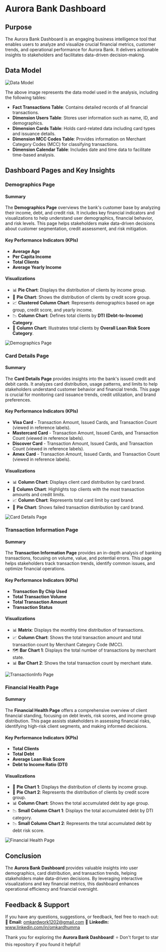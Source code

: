 # Aurora Bank Dashboard

## Purpose
The Aurora Bank Dashboard is an engaging business intelligence tool that enables users to analyze and visualize crucial financial metrics, customer trends, and operational performance for Aurora Bank. It delivers actionable insights to stakeholders and facilitates data-driven decision-making.

## Data Model

![Data Model](path_to_your_image)

The above image represents the data model used in the analysis, including the following tables:
- **Fact Transactions Table**: Contains detailed records of all financial transactions.
- **Dimension Users Table**: Stores user information such as name, ID, and demographics.
- **Dimension Cards Table**: Holds card-related data including card types and issuance details.
- **Dimension MCC Codes Table**: Provides information on Merchant Category Codes (MCC) for classifying transactions.
- **Dimension Calendar Table**: Includes date and time data to facilitate time-based analysis.


## Dashboard Pages and Key Insights

### Demographics Page

#### Summary
The **Demographics Page** overviews the bank's customer base by analyzing their income, debt, and credit risk. It includes key financial indicators and visualizations to help understand user demographics, financial behavior, and risk levels. This page helps stakeholders make data-driven decisions about customer segmentation, credit assessment, and risk mitigation.

#### Key Performance Indicators (KPIs)
- **Average Age**
- **Per Capita Income**
- **Total Clients**
- **Average Yearly Income**

#### Visualizations

- 📊 **Pie Chart**: Displays the distribution of clients by income group.
- 🔵 **Pie Chart**: Shows the distribution of clients by credit score group.
- 📈 **Clustered Column Chart**: Represents demographics based on age group, credit score, and yearly income.
- 📉 **Column Chart**: Defines total clients by **DTI (Debt-to-Income) Category**.
- 🏦 **Column Chart**: Illustrates total clients by **Overall Loan Risk Score Category**.


![Demographics Page]()

### Card Details Page

#### Summary
The **Card Details Page** provides insights into the bank's issued credit and debit cards. It analyzes card distribution, usage patterns, and limits to help stakeholders understand customer behavior and financial trends. This page is crucial for monitoring card issuance trends, credit utilization, and brand preferences.

#### Key Performance Indicators (KPIs)
- **Visa Card** - Transaction Amount, Issued Cards, and Transaction Count (viewed in reference labels).
- **Mastercard Card** - Transaction Amount, Issued Cards, and Transaction Count (viewed in reference labels).
- **Discover Card** - Transaction Amount, Issued Cards, and Transaction Count (viewed in reference labels).
- **Amex Card** - Transaction Amount, Issued Cards, and Transaction Count (viewed in reference labels).

#### Visualizations
- 📊 **Column Chart**: Displays client card distribution by card brand.
- 🏦 **Column Chart**: Highlights top clients with the most transaction amounts and credit limits.
- 📈 **Column Chart**: Represents total card limit by card brand.
- 🍩 **Pie Chart**: Shows failed transaction distribution by card brand.


![Card Details Page]()

### Transaction Information Page

#### Summary
The **Transaction Information Page** provides an in-depth analysis of banking transactions, focusing on volume, value, and potential errors. This page helps stakeholders track transaction trends, identify common issues, and optimize financial operations.

#### Key Performance Indicators (KPIs)
- **Transaction By Chip Used**
- **Total Transaction Volume**
- **Total Transaction Amount**
- **Transaction Status**

#### Visualizations

- 📊 **Matrix**: Displays the monthly time distribution of transactions.
- 📈 **Column Chart**: Shows the total transaction amount and total transaction count by Merchant Category Code (MCC).
- 🗺️ **Bar Chart 1**: Displays the total number of transactions by merchant state.
- 📊 **Bar Chart 2**: Shows the total transaction count by merchant state.


![TransactionInfo Page]()

### Financial Health Page

#### Summary
The **Financial Health Page** offers a comprehensive overview of client financial standing, focusing on debt levels, risk scores, and income group distribution. This page assists stakeholders in assessing financial risks, identifying high-risk client segments, and making informed decisions.

#### Key Performance Indicators (KPIs)
- **Total Clients**
- **Total Debt**
- **Average Loan Risk Score**
- **Debt to Income Ratio (DTI)**

#### Visualizations

- 🥧 **Pie Chart 1**: Displays the distribution of clients by income group.
- 🥧 **Pie Chart 2**: Represents the distribution of clients by credit score group.
- 📊 **Column Chart**: Shows the total accumulated debt by age group.
- 📉 **Small Column Chart 1**: Displays the total accumulated debt by DTI category.
- 📉 **Small Column Chart 2**: Represents the total accumulated debt by debt risk score.

![Financial Health Page]()


## Conclusion  
The **Aurora Bank Dashboard** provides valuable insights into user demographics, card distribution, and transaction trends, helping stakeholders make data-driven decisions. By leveraging interactive visualizations and key financial metrics, this dashboard enhances operational efficiency and financial oversight. 

## Feedback & Support  
If you have any questions, suggestions, or feedback, feel free to reach out:  
📩 **Email:** omkardwork1202@gmail.com
💼 **LinkedIn:** www.linkedin.com/in/omkardhumma

Thank you for exploring the **Aurora Bank Dashboard**! ⭐ Don't forget to star this repository if you found it helpful!


